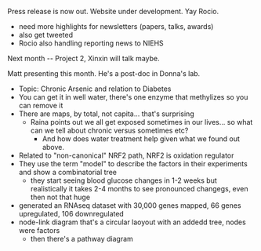 Press release is now out. Website under development. Yay Rocio.

- need more highlights for newsletters (papers, talks, awards)
- also get tweeted
- Rocio also handling reporting news to NIEHS

Next month -- Project 2, Xinxin will talk maybe.

Matt presenting this month. He's a post-doc in Donna's lab.

- Topic: Chronic Arsenic and relation to Diabetes
- You can get it in well water, there's one enzyme that methylizes so you can remove it
- There are maps, by total, not capita... that's surprising
  - Raina points out we all get exposed sometimes in our lives... so what can we tell about chronic versus sometimes etc?
    - And how does water treatment help given what we found out above.
- Related to "non-canonical" NRF2 path, NRF2 is oxidation regulator
- They use the term "model" to describe the factors in their experiments and show a combinatorial tree
  - they start seeing blood glucose changes in 1-2 weeks but realistically it takes 2-4 months to see pronounced changegs, even then not that huge
- generated an RNAseq dataset with 30,000 genes mapped, 66 genes upregulated, 106 downregulated
- node-link diagram that's a circular laoyout with an addedd tree, nodes were factors
  - then there's a pathway diagram
